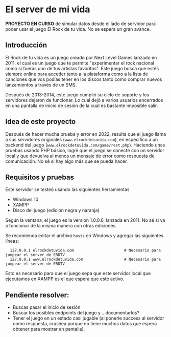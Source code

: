 # El server de mi vida

**PROYECTO EN CURSO** de simular datos desde el lado de servidor para poder usar el juego El Rock de tu vida. No se espera un gran avance.

## Introducción
El Rock de tu vida es un juego creado por Next Level Games lanzado en 2011, el cual es un juego que te permite "experimentar el rock nacional como si fueras uno de tus artistas favoritos".
Este juego busca que estés siempre online para acceder tanto a la plataforma como a la lista de canciones que vos podías tener en los discos tanto como comprar nuevos lanzamientos a través de un SMS.

Después de 2013-2014, este juego cumplió su ciclo de soporte y los servidores dejaron de funcionar. Lo cual dejó a varios usuarios encerrados en una pantalla de inicio de sesión de la cual es bastante imposible salir.

## Idea de este proyecto
Después de hacer mucha prueba y error en 2022, resulta que el juego llama a sus servidores originales (`www.elrockdetuvida.com`), en específico a un backend del juego (`www.elrockdetuvida.com/game/rest.php`).
Haciendo unas pruebas usando PHP básico, logré que el juego se conecte con un servidor local y que devuelva al menos un mensaje de error como respuesta de comunicación. No sé si hay algo más que se pueda hacer.

## Requisitos y pruebas
Este servidor se testeó usando las siguientes herramientas
- Windows 10
- XAMPP
- Disco del juego (edición negra y naranja)

Según la ventana, el juego es la versión 1.0.0.6, lanzada en 2011. No sé si va a funcionar de la misma manera con otras ediciones.

Se recomienda editar el archivo `hosts` en Windows y agregar las siguientes líneas:
```
  127.0.0.1 elrockdetuvida.com                      # Necesario para jumpear el server de ERDTV
  127.0.0.1 www.elrockdetuvida.com                  # Necesario para jumpear el server de ERDTV
```

Esto es necesario para que el juego sepa que este servidor local que ejecutamos en XAMPP es el que espera que esté activo.

## Pendiente resolver:
- Buscas pasar el inicio de sesión
- Buscar los posibles endpoints del juego y... documentarlos?
- Tener el juego en un estado casi jugable (al ponerle success al servidor como respuesta, crashea porque no tiene muchos datos que espera obtener para mostrar en pantalla).